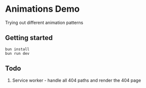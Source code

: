 # Animations Demo

Trying out different animation patterns

## Getting started

```
bun install
bun run dev
```

## Todo

1. Service worker - handle all 404 paths and render the 404 page
